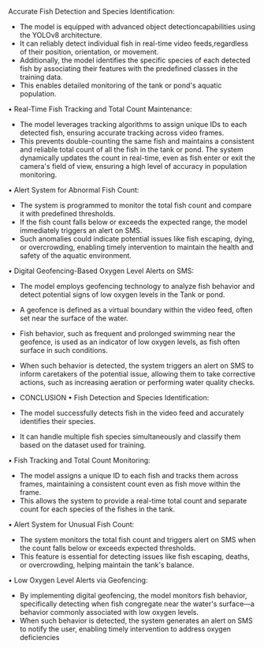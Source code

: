 Accurate Fish Detection and Species Identification:
- The model is equipped with advanced object detectioncapabilities using the YOLOv8 architecture.
- It can reliably detect individual fish in real-time video feeds,regardless of their position, orientation, or movement.
- Additionally, the model identifies the specific species of each detected fish by associating their features with the predefined classes in the training data.
- This enables detailed monitoring of the tank or pond's aquatic population.
  
• Real-Time Fish Tracking and Total Count Maintenance:
- The model leverages tracking algorithms to assign unique IDs to each detected fish, ensuring accurate tracking across video frames.
- This prevents double-counting the same fish and maintains a consistent and reliable total count of all the fish in the tank or  pond.
  The system dynamically updates the count in real-time, even as fish enter or exit the camera's field of view, ensuring a high level of accuracy in population monitoring.
  
• Alert System for Abnormal Fish Count:
- The system is programmed to monitor the total fish count and compare it with predefined thresholds.
- If the fish count falls below or exceeds the expected range, the model immediately triggers an alert on SMS.
- Such anomalies could indicate potential issues like fish escaping, dying, or overcrowding, enabling timely intervention to maintain the health and safety of the aquatic environment.
  
• Digital Geofencing-Based Oxygen Level Alerts on SMS:
- The model employs geofencing technology to analyze fish behavior and detect potential signs of low oxygen levels in the Tank or pond.
- A geofence is defined as a virtual boundary within the video feed, often set near the surface of the water.
- Fish behavior, such as frequent and prolonged swimming near the geofence, is used as an indicator of low oxygen levels, as fish often surface in such conditions.
- When such behavior is detected, the system triggers an alert on SMS to inform caretakers of the potential issue, allowing them to take corrective actions, such as increasing aeration or performing water quality checks.

- CONCLUSION
• Fish Detection and Species Identification:
- The model successfully detects fish in the video feed and accurately identifies their species.
- It can handle multiple fish species simultaneously and classify them based on the dataset used for training.
  
• Fish Tracking and Total Count Monitoring:
- The model assigns a unique ID to each fish and tracks them across frames, maintaining a consistent count even as fish move within the frame.
- This allows the system to provide a real-time total count and separate count for each species of the fishes in the tank.
  
• Alert System for Unusual Fish Count:
- The system monitors the total fish count and triggers alert on SMS when the count falls below or exceeds expected thresholds.
- This feature is essential for detecting issues like fish escaping, deaths, or overcrowding, helping maintain the tank's balance.
  
• Low Oxygen Level Alerts via Geofencing:
- By implementing digital geofencing, the model monitors fish behavior, specifically detecting when fish congregate near the water's surface—a behavior commonly associated with low
oxygen levels.
- When such behavior is detected, the system generates an alert on SMS to notify the user, enabling timely intervention to address oxygen deficiencies
  
